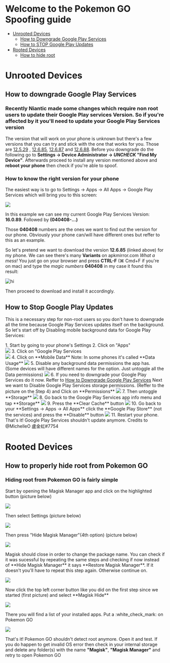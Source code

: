 # Welcome to the Pokemon GO Spoofing guide #


* [Unrooted Devices](#Unrooted_Devices)
   * [How to Downgrade Google Play Services](#Downgrade_GP_Services)
   * [How to STOP Google Play Updates](#Stop_GP_Services_Updates)
* [Rooted Devices](#Rooted_Devices)
   * [How to hide root](#How_to_hide_root)

<h1 id="Unrooted_Devices">Unrooted Devices</h1>
<h2 id="Downgrade_GP_Services">How to downgrade Google Play Services</2>
<h3>Recently Niantic made some changes which require non root users to update their Google Play services Version. So if you're affected by it you'll need to update your Google Play Services version</h3>

The version that will work on your phone is unknown but there's a few versions that you can try and stick with the one that works for you. Those are [12.5.29](https://www.apkmirror.com/apk/google-inc/google-play-services/google-play-services-12-5-29-release/) , [12.6.85](https://www.apkmirror.com/apk/google-inc/google-play-services/google-play-services-12-6-85-release/), [12.6.87](https://www.apkmirror.com/apk/google-inc/google-play-services/google-play-services-12-6-87-release/) and [12.6.88](https://www.apkmirror.com/apk/google-inc/google-play-services/google-play-services-12-6-88-release/). Before you downgrade do the following go to **Settings -> Device Administrator -> _UNCHECK_ "Find My Device"**. Afterwards proceed to install any version mentioned above and **reboot your phone** then check if you're able to spoof.

### How to know the right version for your phone ###

The easiest way is to go to Settings -> Apps -> All Apps -> Google Play Services which will bring you to this screen:

<img src="images/GooglePlayServices.png"/>

In this example we can see my current Google Play Services Version: **16.0.89**. Followed by **(040408-...)** 

Those **040408** numbers are the ones we want to find out the version for our phone. Obviously your phone can/will have different ones but reffer to this as an example.

So let's pretend we want to download the version **12.6.85** (linked above) for my phone. We can see there's many **Variants** on apkmirror.com _What a mess!_ You just go on your browser and press **CTRL-F** (⌘ Cmd+F if you're on mac) and type the _magic numbers_ **040408** in my case it found this result:

<img src="images/googleplayservices1.PNG" alt="hi" class="inline"/>

Then proceed to download and install it accordingly.
<h2 id="Stop_GP_Services_Updates">How to Stop Google Play Updates</h2>
<p>This is a necessary step for non-root users so you don't have to downgrade all the time because Google Play Services updates itself on the background. So let's start off by Disabling mobile background data for Google Play Services:</p>
1. Start by going to your phone's Settings
2. Click on "Apps" <br>
<img src="images/stop_gp_updates_1.png">
3. Click on "Google Play Services <br>
<img src="images/stop_gp_updates_2.png">
4. Click on **Mobile Data** Note: In some phones it's called **Data Usage**
<img src="images/stop_gp_updates_3.png">
5. Disable any background data permissions the app has. (Some devices will have different names for the option. Just untoggle all the Data permissions)
<img src="images/stop_gp_updates_4.png">
6. If you need to downgrade your Google Play Services do it now. Reffer to <a href="#how-to-downgrade-google-play-services">How to Downgrade Google Play Services</a> Next we want to Disable Google Play Services storage permissions. (Reffer to the picture on the Step 4) and Click on **Permissions**
<img src="images/stop_gp_updates_5.png">
7. Then untoggle **Storage**
<img src="images/stop_gp_updates_6.png">
8. Go back to the Google Play Services app info menu and tap **Storage**
<img src="images/stop_gp_updates_7.png">
9. Press the **Clear Cache** button
<img src="images/stop_gp_updates_8.png">
10. Go back to your **Settings -> Apps -> All Apps** click the **Google Play Store** (not the services) and press the **Disable** button
<img src="images/stop_gp_updates_9.png">
11. Restart your phone. That's it! Google Play Services shouldn't update anymore. Credits to @MichelleO 盧金虹#7754

<h1 id="Rooted_Devices">Rooted Devices</h1>

<h2 id="How_to_hide_root">How to properly hide root from Pokemon GO</h2>
<h3> Hiding root from Pokemon GO is fairly simple </h3>

<p>Start by opening the Magisk Manager app and click on the highlighted button (picture below) </p>
<img src="images/magisk_manager.jpg"/>
<p>Then select Settings (picture below) </p>
<img src="images/magisk_settings.png"/>
<p>Then press "Hide Magisk Manager"(4th option) (picture below)</p>
<img src="images/magisk_manager1.jpg"/>
<p>Magisk should close in order to change the package name. You can check if it was sucessful by repeating the same steps and checking if now instead of **Hide Magisk Manager** it says **Restore Magisk Manager**. If it doesn't you'll have to repeat this step again. Otherwise continue on.</p>
<img src="images/magisk_manager2.jpg">
<p>Now click the top left corner button like you did on the first step since we started (first picture) and select **Magisk Hide**</p>
<img src="images/magisk_manager3.png"/>
<p>There you will find a list of your installed apps. Put a :white_check_mark: on Pokemon GO </p>
<img src="images/magisk_manager4.png"/>
<p>That's it! Pokemon GO shouldn't detect root anymore. Open it and test. If you do happen to get invalid OS error then check in your internal storage and delete any folder(s) with the name <b>"Magisk"</b>, <b>"Magisk Manager"</b> and retry to open Pokemon GO</p>
